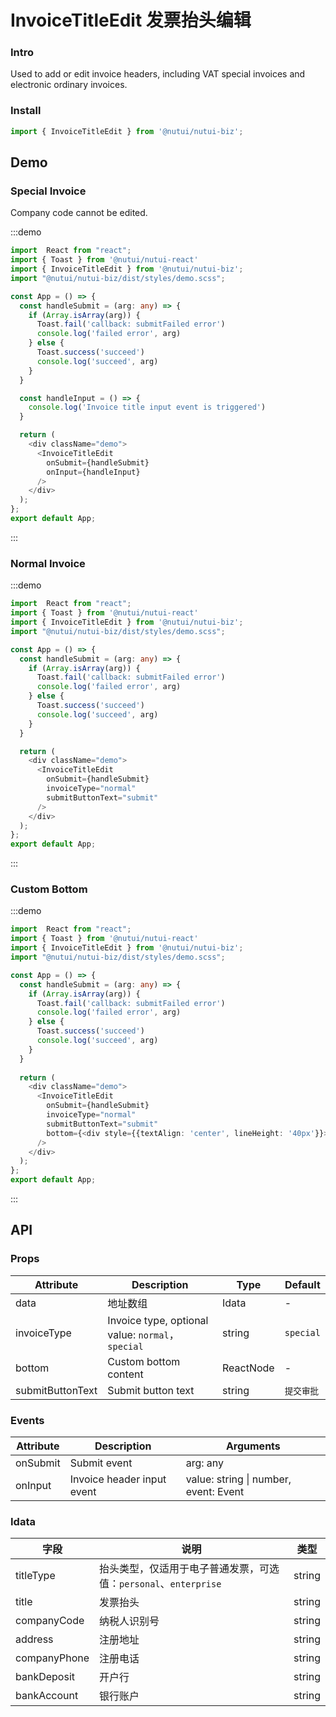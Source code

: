 #  InvoiceTitleEdit 发票抬头编辑

### Intro

Used to add or edit invoice headers, including VAT special invoices and electronic ordinary invoices.

### Install

```javascript
import { InvoiceTitleEdit } from '@nutui/nutui-biz';
```


## Demo

### Special Invoice
Company code cannot be edited.

:::demo

```ts
import  React from "react";
import { Toast } from '@nutui/nutui-react'
import { InvoiceTitleEdit } from '@nutui/nutui-biz';
import "@nutui/nutui-biz/dist/styles/demo.scss";

const App = () => {
  const handleSubmit = (arg: any) => {
    if (Array.isArray(arg)) {
      Toast.fail('callback: submitFailed error')
      console.log('failed error', arg)
    } else {
      Toast.success('succeed')
      console.log('succeed', arg)
    }
  }

  const handleInput = () => {
    console.log('Invoice title input event is triggered')
  }

  return (
    <div className="demo">
      <InvoiceTitleEdit 
        onSubmit={handleSubmit}
        onInput={handleInput}
      />
    </div>
  );
};
export default App;
```

:::

### Normal Invoice

:::demo

```ts
import  React from "react";
import { Toast } from '@nutui/nutui-react'
import { InvoiceTitleEdit } from '@nutui/nutui-biz';
import "@nutui/nutui-biz/dist/styles/demo.scss";

const App = () => {
  const handleSubmit = (arg: any) => {
    if (Array.isArray(arg)) {
      Toast.fail('callback: submitFailed error')
      console.log('failed error', arg)
    } else {
      Toast.success('succeed')
      console.log('succeed', arg)
    }
  }

  return (
    <div className="demo">
      <InvoiceTitleEdit 
        onSubmit={handleSubmit}
        invoiceType="normal"
        submitButtonText="submit"
      />
    </div>
  );
};
export default App;
```

:::

### Custom Bottom

:::demo

```ts
import  React from "react";
import { Toast } from '@nutui/nutui-react'
import { InvoiceTitleEdit } from '@nutui/nutui-biz';
import "@nutui/nutui-biz/dist/styles/demo.scss";

const App = () => {
  const handleSubmit = (arg: any) => {
    if (Array.isArray(arg)) {
      Toast.fail('callback: submitFailed error')
      console.log('failed error', arg)
    } else {
      Toast.success('succeed')
      console.log('succeed', arg)
    }
  }
  
  return (
    <div className="demo">
      <InvoiceTitleEdit 
        onSubmit={handleSubmit}
        invoiceType="normal"
        submitButtonText="submit"
        bottom={<div style={{textAlign: 'center', lineHeight: '40px'}}>Custom Bottom</div>}
      />
    </div>
  );
};
export default App;
```

:::


## API

### Props


| Attribute    | Description                                       | Type    | Default    |
|---------|--------------------------------------------|---------|-----------|
| data   | 地址数组                                 | Idata  | -         |
| invoiceType   | Invoice type, optional value:  `normal`，`special`    | string  | `special`         |
| bottom   | Custom bottom content     | ReactNode  | -         |
| submitButtonText   | Submit button text     | string  | `提交审批`         |


### Events
| Attribute | Description | Arguments |
|----- | ----- | -----  |
| onSubmit | Submit event |  arg: any |
| onInput | Invoice header input event |  value: string \| number, event: Event|


### Idata 

| 字段    | 说明                                       | 类型    | 
|---------|--------------------------------------------|---------|
| titleType   | 抬头类型，仅适用于电子普通发票，可选值：`personal`、`enterprise`                                | string |
| title   | 发票抬头            | string  | 
| companyCode   | 纳税人识别号            | string  | 
| address   | 注册地址            | string  | 
| companyPhone   | 注册电话            | string  | 
| bankDeposit   | 开户行            | string  | 
| bankAccount   | 银行账户            | string  | 